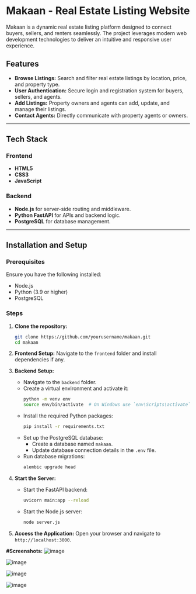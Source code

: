 # Makaan - Real Estate Listing Website

Makaan is a dynamic real estate listing platform designed to connect buyers, sellers, and renters seamlessly. The project leverages modern web development technologies to deliver an intuitive and responsive user experience.

## Features

- **Browse Listings:** Search and filter real estate listings by location, price, and property type.
- **User Authentication:** Secure login and registration system for buyers, sellers, and agents.
- **Add Listings:** Property owners and agents can add, update, and manage their listings.
- **Contact Agents:** Directly communicate with property agents or owners.

---

## Tech Stack

### Frontend
- **HTML5**
- **CSS3**
- **JavaScript**

### Backend
- **Node.js** for server-side routing and middleware.
- **Python FastAPI** for APIs and backend logic.
- **PostgreSQL** for database management.

---

## Installation and Setup

### Prerequisites
Ensure you have the following installed:
- Node.js
- Python (3.9 or higher)
- PostgreSQL

### Steps

1. **Clone the repository:**
   ```bash
   git clone https://github.com/yourusername/makaan.git
   cd makaan
   ```

2. **Frontend Setup:**
   Navigate to the `frontend` folder and install dependencies if any.

3. **Backend Setup:**
   - Navigate to the `backend` folder.
   - Create a virtual environment and activate it:
     ```bash
     python -m venv env
     source env/bin/activate  # On Windows use `env\Scripts\activate`
     ```
   - Install the required Python packages:
     ```bash
     pip install -r requirements.txt
     ```
   - Set up the PostgreSQL database:
     - Create a database named `makaan`.
     - Update database connection details in the `.env` file.
   - Run database migrations:
     ```bash
     alembic upgrade head
     ```

4. **Start the Server:**
   - Start the FastAPI backend:
     ```bash
     uvicorn main:app --reload
     ```
   - Start the Node.js server:
     ```bash
     node server.js
     ```

5. **Access the Application:**
   Open your browser and navigate to `http://localhost:3000`.

  **#Screenshots:**
  ![image](https://github.com/user-attachments/assets/adc685a8-d8a9-4d36-9719-fb90fd0c00f9)

   ![image](https://github.com/user-attachments/assets/5faec48b-a05e-4359-9440-d8a733febd8e)

   ![image](https://github.com/user-attachments/assets/98e6e562-9df9-4e02-af17-eb840d3f7c89)

   ![image](https://github.com/user-attachments/assets/3ff37b35-70a0-4ba1-b9d3-72df8a2c5054)



